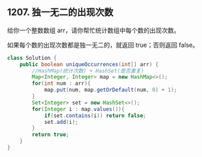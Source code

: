 ## 1207. 独一无二的出现次数
给你一个整数数组 arr，请你帮忙统计数组中每个数的出现次数。

如果每个数的出现次数都是独一无二的，就返回 true；否则返回 false。

```java
class Solution {
    public boolean uniqueOccurrences(int[] arr) {
        //HashMap(统计次数) + HashSet(是否重复)
        Map<Integer, Integer> map = new HashMap<>();
        for(int num : arr){
            map.put(num, map.getOrDefault(num, 0) + 1);
        }
        Set<Integer> set = new HashSet<>();
        for(Integer i : map.values()){
            if(set.contains(i)) return false;
            set.add(i);
        }
        return true;
    }
}
```
